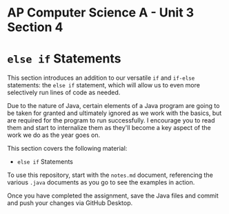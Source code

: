 # AP Computer Science A - Unit 3 Section 4

# `else if` Statements

This section introduces an addition to our versatile `if` and `if-else` statements: the `else if` statement, which will allow us to even more selectively run lines of code as needed.

Due to the nature of Java, certain elements of a Java program are going to be taken for granted and ultimately ignored as we work with the basics, but are required for the program to run successfully. I encourage you to read them and start to internalize them as they'll become a key aspect of the work we do as the year goes on.

This section covers the following material:

- `else if` Statements

To use this repository, start with the `notes.md` document, referencing the various `.java` documents as you go to see the examples in action.

Once you have completed the assignment, save the Java files and commit and push your changes via GitHub Desktop.
